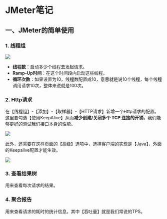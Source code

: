 # JMeter笔记

## 一、JMeter的简单使用

### 1. 线程组

![](../../../Note/笔记图片/33-Jmeter/线程组.png)

* **线程数**：启动多少个线程去发起请求。
* **Ramp-Up时间**：在这个时间段内启动这些线程。
* **循环次数**：如果设置为10，线程数配置成10，意思就是说10个线程，每个线程调用请求10次，整体来说就是100次。

### 2. Http请求

在【线程组】-【添加】-【取样器】-【HTTP请求】新增一个Http请求的配置。这里要勾选【使用KeepAlive】从而**减少创建/关闭多个 TCP 连接的开销**，我们能够更好的测试我们接口本身的性能。

![](../../../Note/笔记图片/33-Jmeter/Http请求.png)

此外，还需要在这样页面的【高级】选项中，选择客户端的实现是【Java】，外面的Keepalive配置才能生效。

![](../../../Note/笔记图片/33-Jmeter/客户端的实现.png)

### 3. 查看结果树

用来查看每次请求的结果。

### 4. 聚合报告

用来查看请求的耗时的统计信息。其中【吞吐量】就是我们常说的TPS。